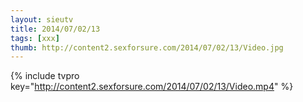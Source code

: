 ```yaml
--- 
layout: sieutv
title: 2014/07/02/13
tags: [xxx]
thumb: http://content2.sexforsure.com/2014/07/02/13/Video.jpg
---
```

{% include tvpro key="http://content2.sexforsure.com/2014/07/02/13/Video.mp4" %} 
